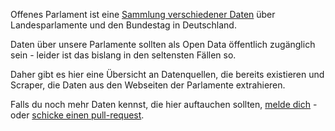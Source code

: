 Offenes Parlament ist eine [Sammlung verschiedener Daten](#data) über Landesparlamente und den Bundestag in Deutschland.

Daten über unsere Parlamente sollten als Open Data öffentlich zugänglich sein - leider ist das bislang in den seltensten Fällen so.

Daher gibt es hier eine Übersicht an Datenquellen, die bereits existieren und Scraper, die Daten aus den Webseiten der Parlamente extrahieren.

Falls du noch mehr Daten kennst, die hier auftauchen sollten, [melde dich](#contact) - oder [schicke einen pull-request][PULL].

[PULL]: https://github.com/okfde/offenesparlament
